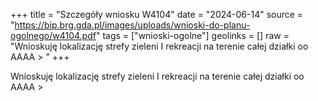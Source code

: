 +++
title = "Szczegóły wniosku W4104"
date = "2024-06-14"
source = "https://bip.brg.gda.pl/images/uploads/wnioski-do-planu-ogolnego/w4104.pdf"
tags = ["wnioski-ogolne"]
geolinks = []
raw = "Wnioskuję lokalizację strefy zieleni I rekreacji na terenie całej działki oo AAAA > "
+++

Wnioskuję lokalizację strefy zieleni I rekreacji na terenie całej działki
oo AAAA >



